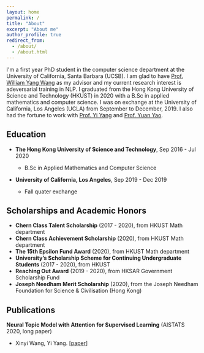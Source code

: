 ```yaml
---
layout: home
permalink: /
title: "About"
excerpt: "About me"
author_profile: true
redirect_from: 
  - /about/
  - /about.html
---
```


I'm a first year PhD student in the computer science department at the University of California, Santa Barbara (UCSB). I am glad to have [Prof. William Yang Wang](https://sites.cs.ucsb.edu/~william/index.html ) as my advisor and my current research interest is adeversarial training in NLP. I graduated from the Hong Kong University of Science and Technology (HKUST) in 2020 with a B.Sc in applied mathematics and computer science. I was on exchange at the University of California, Los Angeles (UCLA) from September to December, 2019. I also had the fortune to work with [Prof. Yi Yang](http://yya518.github.io/) and [Prof. Yuan Yao](https://yao-lab.github.io/). 
<!-- \[[CV](/pdf/Resume.pdf)\]  -->

## Education 

* **The Hong Kong University of Science and Technology**, Sep 2016 - Jul 2020
  * B.Sc in Applied Mathematics and Computer Science
  <!-- * CGA: 3.74/4.30  -->
  <!-- \[[transcript](/pdf/HKUST_transcript.pdf)\] -->
  <!-- * Capstone Project Supervisor: Prof. Yuan, Yao  -->

* **University of California, Los Angeles**, Sep 2019 - Dec 2019
  * Fall quater exchange
  <!-- * CGA: 3.90/4.00 (Dean's Honors List)  -->
  <!-- \[[transcript](/pdf/UCLA_transcript.pdf)\] -->

## Scholarships and Academic Honors

* **Chern Class Talent Scholarship** (2017 - 2020), from HKUST Math department
* **Chern Class Achievement Scholarship** (2020), from HKUST Math department
* **The 15th Epsilon Fund Award** (2020), from HKUST Math department
* **University’s Scholarship Scheme for Continuing Undergraduate Students** (2017 - 2020), from HKUST
* **Reaching Out Award** (2019 - 2020), from HKSAR Government Scholarship Fund
* **Joseph Needham Merit Scholarship** (2020), from the Joseph Needham Foundation for Science & Civilisation (Hong Kong) 

## Publications

**Neural Topic Model with Attention for Supervised Learning** (AISTATS 2020, long paper)
* Xinyi Wang, Yi Yang. 
\[[paper](http://proceedings.mlr.press/v108/wang20c.html)\]